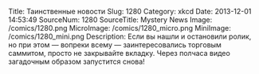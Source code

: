 Title: Таинственные новости 
Slug: 1280 
Category: xkcd 
Date: 2013-12-01 14:53:49 
SourceNum: 1280 
SourceTitle: Mystery News 
Image: /comics/1280.png 
MicroImage: /comics/1280_micro.png 
MiniImage: /comics/1280_mini.png 
Description: Если вы нашли и остановили ролик, но при этом — вопреки всему — заинтересовались торговым саммитом, просто не закрывайте вкладку. Через полчаса видео загадочным образом запустится снова! 

